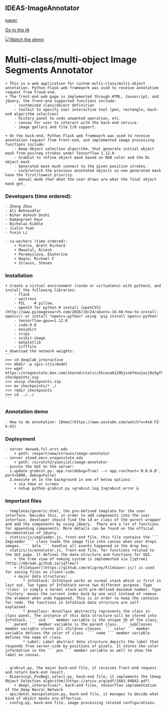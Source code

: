 ## IDEAS-ImageAnnotator
[paper](https://spj.science.org/doi/10.34133/2022/9893639?permanently=true)

[Go to the IA](https://ideas.eecs.oregonstate.edu/)

[![Watch the demo](https://i.ytimg.com/vi/9Nu74INL5CA/hqdefault.jpg)](https://www.youtube.com/watch?v=9Nu74INL5CA&feature=youtu.be)

# Multi-class/multi-object Image Segments Annotator
    + This is a web application for custom multi-class/multi-object annotation. Python Flask web framework was used to receive annotation request from frond-end. 
    + The front-end web page is implemented through HTML, Javascript, and jQuery, the front-end supported functions include:
        - customized class/object definition
        - toolkit to specify user interactive tool (pen, rectangle, back-end algorithm selection)
        - history panel to undo unwanted operation, etc.
        - canvas for user to interact with the back-end service.
        - image gallary and file I/O support.

    + On the back-end, Python Flask web framework was used to receive annotation request from front-end, and implemented image processing functions include:
        - Deep Object selection algorithm, that generate initial object mask from pos/neg strokes under Tensorflow 1.12.0
        - GrabCut to refine object mask based on RGB color and the DL object mask
        - Generated mask mush connect to the given positive strokes.
        - Lock/unlock the previous annotated objects so new generated mask have the first/lowest priority.
        - manual mode that what the user draws are what the final object mask get.

### Developers (time ordered):
    - Zheng Zhou
    - Ali Behnoudfar
    - Nihar Ashesh Doshi
    - Damanpreet Kaur
    - Nicholas Kiddle
    - Jialin Yuan
    - Fuxin Li
    
    - co-workers (time ordered):
        + Pierce, Brett Richard
        + Mewalal, Ritesh
        + Peremyslova, Ekaterina
        + Nagle, Michael F
        + Strauss, Steven

### Installation
    + Create a virtual environment (conda or virtualenv) with python3, and install the following libraries:
        - flask
        - waitress
        - PIL    # pillow.
        - openCV for python # install [openCV3](http://www.pyimagesearch.com/2016/10/24/ubuntu-16-04-how-to-install-opencv/) or install *opencv-python* using 'pip install opencv-python'
        - tensorflow-gpu==1.12.0
        - cuda-9.0
        - easydict
        - scipy
        - scikit-image
        - matplotlib
        - tifffile
    + download the network weights:
    ```
    >>> cd deeplab_interactive
    >>> mkdir -p sgis-itis/model
    >>> wget https://oregonstate.box.com/shared/static/b5cavab129bjvxbfmxajwzj8o5gfkij6.zip checkpoints.zip
    >>> unzip checkpoints.zip
    >>> mv checkpoints/* ./
    >>> rmdir checkpoints
    >>> cd ../../
    ```

### Annotation demo
    - How to do annotation: [Demo](https://www.youtube.com/watch?v=XsA-FZ-k-UI)

### Deployment
    - server devweb.fsl.orst.edu  
        + path: /export/www/strauss/image-annotator
    - server steed.eecs.oregonstate.edu
        + path: /scratch2/yuanjial/image-annotator
    - excute the GUI on the server:   
      1.update grabcut.py: app.run(debug=True) --> app.run(host='0.0.0.0', port=5000, debug=False)  
      2.execute on in the background in one of below options:
        + via tmux or screen
        + nohup python grabcut.py >grabcut.log 2>grabcut.error &  
    

### Important files
    - templates/generic.html, the pre-defined template for the user interface. Besides this, in order to add components into the user interface, developer should find the id or class of the parent wrapper and add the components by using jQuery.  There are a lot of functions for appending components. More details can be found on the official documentation of jQuery.
    - statics/js/imgloader.js, front-end file, this file contains the ``` ImgLoader ``` class loads the image file into canvas when user drops images. ``` $ele ``` handles all events happened in the drop box.
    - statics/js/annotator.js, front-end file, for functions related to the GUI page. It defines the data-structure and functions for GUI.
        + the tree view of naming system is implemented via [jqtree](http://mbraak.github.io/jqTree/)
        + [FileSaver](https://github.com/eligrey/FileSaver.js/) is used for saving files on client-side.
        + major data structures:
            * InfoStack: InfoStack works as normal stack which is first in last out. Two types of InfoStack serve two different purpose. Type 'class' is simply a normal stack with pre-defined maximum number. Type 'history' moves the current index back by one unit instead of remove the element when undo happened. This is in order to keep the contains for redo. The functions in InfoStack data structure are self-explained.
            * AnnoClass: AnnoClass abstractly represents the class in class panel. The instance of this data structure will be stored into InfoStack. ``` uid ``` member variable is the unique ID of the class. ``` parent ``` member variable is the parent class. ``` subClasses ``` member variable stores all children classes. ``` color ``` member variable defines the color of class. ``` name ``` member variable defines the name of class.
            * Label: Label abstract data structure depicts the label that responds from server-side by positions of pixels. It stores the color information in the ``` pos ``` member variable as well to show the label on canvas.


    - grabcut.py, the major back-end file, it receives front-end request and return back-end result.
    - DLearning\_PosNeg\_select.py, back-end file, it implements the [Deep Object Selection algorithm](https://arxiv.org/pdf/1603.04042.pdf)
        + deep\_interactive/*, back-end files, tensorflow implementation of the Deep Neural Network
    - api/data\_manipulation.py, back-end file, it manages to decide what kind of object masks are effective.
    - config.py, back-end file, image processing related configurations.

